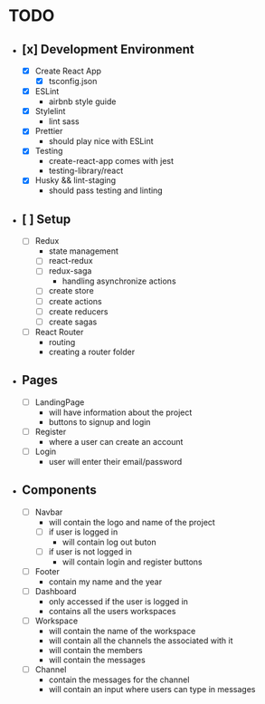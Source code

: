 # TODO

- ## [x] Development Environment

  - [x] Create React App
    - [x] tsconfig.json
  - [x] ESLint
    - airbnb style guide
  - [x] Stylelint
    - lint sass
  - [x] Prettier
    - should play nice with ESLint
  - [x] Testing
    - create-react-app comes with jest
    - testing-library/react
  - [x] Husky && lint-staging
    - should pass testing and linting

- ## [ ] Setup

  - [ ] Redux
    - state management
    - [ ] react-redux
    - [ ] redux-saga
      - handling asynchronize actions
    - [ ] create store
    - [ ] create actions
    - [ ] create reducers
    - [ ] create sagas
  - [ ] React Router
    - routing
    - creating a router folder

- ## Pages

  - [ ] LandingPage
    - will have information about the project
    - buttons to signup and login
  - [ ] Register
    - where a user can create an account
  - [ ] Login
    - user will enter their email/password

- ## Components
  - [ ] Navbar
    - will contain the logo and name of the project
    - [ ] if user is logged in
      - will contain log out buton
    - [ ] if user is not logged in
      - will contain login and register buttons
  - [ ] Footer
    - contain my name and the year
  - [ ] Dashboard
    - only accessed if the user is logged in
    - contains all the users workspaces
  - [ ] Workspace
    - will contain the name of the workspace
    - will contain all the channels the associated with it
    - will contain the members
    - will contain the messages
  - [ ] Channel
    - contain the messages for the channel
    - will contain an input where users can type in messages
